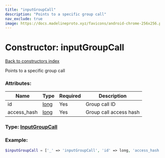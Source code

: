 ```yaml
---
title: "inputGroupCall"
description: "Points to a specific group call"
nav_exclude: true
image: https://docs.madelineproto.xyz/favicons/android-chrome-256x256.png
---
```

# Constructor: inputGroupCall  
[Back to constructors index](/API_docs/constructors/index.html)



Points to a specific group call

### Attributes:

| Name     |    Type       | Required | Description |
|----------|---------------|----------|-------------|
|id|[long](/API_docs/types/long.html) | Yes|Group call ID|
|access\_hash|[long](/API_docs/types/long.html) | Yes|Group call access hash|



### Type: [InputGroupCall](/API_docs/types/InputGroupCall.html)


### Example:

```php
$inputGroupCall = ['_' => 'inputGroupCall', 'id' => long, 'access_hash' => long];
```  
